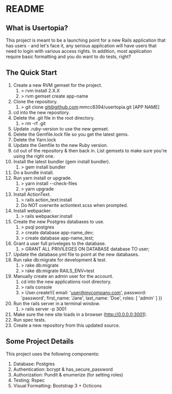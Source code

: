 # README

## What is Usertopia?
This project is meant to be a launching point for a new Rails application
that has users - and let's face it, any serious application will have
users that need to login with various access rights. In addition, most
application require basic formatting and you do want to do tests, right?

## The Quick Start

1. Create a new RVM gemset for the project.
    1. \> rvm install 2.X.X
    1. \> rvm gemset create app-name 
1. Clone the repository.
    1. \> git clone git@github.com:mmcc8394/usertopia.git [APP NAME]
1. cd into the new repository.
1. Delete the .git file in the root directory.
    1. \> rm -rf .git
1. Update .ruby-version to use the new gemset.
1. Delete the Gemfile.lock file so you get the latest gems.
1. Delete the Yarn.lock
1. Update the Gemfile to the new Ruby version.
1. cd out of the repository & then back in. List gemsets to make sure
you're using the right one.
1. Install the latest bundler (gem install bundler).
    1. \> gem install bundler
1. Do a bundle install. 
1. Run yarn install or upgrade.
    1. \> yarn install --check-files
    1. \> yarn upgrade
1. Install ActionText.
    1. \> rails action_text:install
    1. Do NOT overwrite actiontext.scss when prompted.
1. Install webpacker.
    1. \> rails webpacker:install
1. Create the new Postgres databases to use.
    1. \> psql postgres
    1. \> create database app-name_dev;
    1. \> create database app-name_test;
1. Grant a user full priveleges to the database.
    1. \> GRANT ALL PRIVILEGES ON DATABASE database TO user;
1. Update the database.yml file to point at the new databases.
1. Run rake db:migrate for development & test.
    1. \> rake db:migrate
    1. \> rake db:migrate RAILS_ENV=test
1. Manually create an admin user for the account.
    1. cd into the new applications root directory.
    1. \> rails console
    1. \>  User.create!({ email: 'user@mycompany.com', password: 'password', first_name: 'Jane', last_name: 'Doe', roles: [ 'admin' ] })
1. Run the rails server in a terminal window.
    1. \> rails server -p 3001
1. Make sure the new site loads in a browser (http://0.0.0.0:3001).
1. Run spec tests.
1. Create a new repository from this updated source.

## Some Project Details
This project uses the following components:
1. Database: Postgres
1. Authentication: bcrypt & has_secure_password
1. Authorization: Pundit & enumerize (for setting roles)
1. Testing: Rspec
1. Visual Formatting: Bootstrap 3 + Octicons
